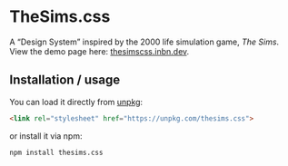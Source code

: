 # TheSims.css

A “Design System” inspired by the 2000 life simulation game, _The Sims_. View the demo page here: [thesimscss.inbn.dev](https:thesimscss.inbn.dev).

## Installation / usage

You can load it directly from [unpkg](https://unpkg.com/):

```html
<link rel="stylesheet" href="https://unpkg.com/thesims.css">
```

or install it via npm:

```
npm install thesims.css
```
